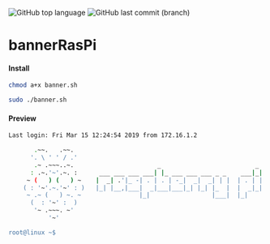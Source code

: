 ![GitHub top language](https://img.shields.io/github/languages/top/azagramac/bannerRasPi.svg) ![GitHub last commit (branch)](https://img.shields.io/github/last-commit/azagramac/bannerRasPi/master.svg)

# bannerRasPi

#### Install
```sh
chmod a+x banner.sh
```

```sh
sudo ./banner.sh
```

#### Preview
```sh
Last login: Fri Mar 15 12:24:54 2019 from 172.16.1.2

       .~~.   .~~.
      '. \ ' ' / .'
       .~ .~~~..~.                       _                          _
      : .~.'~'.~. :      ___ ___ ___ ___| |_ ___ ___ ___ _ _    ___|_|
     ~ (   ) (   ) ~    |  _| .'|_ -| . | . | -_|  _|  _| | |  | . | |
    ( : '~'.~.'~' : )   |_| |__,|___|  _|___|___|_| |_| |_  |  |  _|_|
     ~ .~ (   ) ~. ~                |_|                 |___|  |_|
      (  : '~' :  )
       '~ .~~~. ~'
           '~'

root@linux ~$
```
